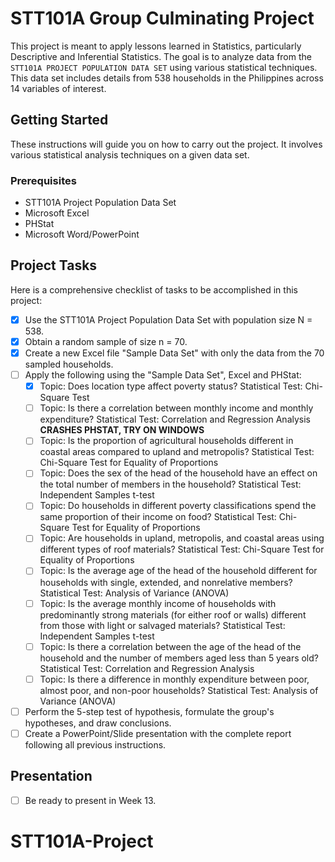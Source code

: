# STT101A Group Culminating Project

This project is meant to apply lessons learned in Statistics, particularly Descriptive and Inferential Statistics. The goal is to analyze data from the `STT101A PROJECT POPULATION DATA SET` using various statistical techniques. This data set includes details from 538 households in the Philippines across 14 variables of interest.

## Getting Started

These instructions will guide you on how to carry out the project. It involves various statistical analysis techniques on a given data set.

### Prerequisites

- STT101A Project Population Data Set
- Microsoft Excel
- PHStat
- Microsoft Word/PowerPoint

## Project Tasks

Here is a comprehensive checklist of tasks to be accomplished in this project:

- [x] Use the STT101A Project Population Data Set with population size N = 538.
- [x] Obtain a random sample of size n = 70.
- [x] Create a new Excel file "Sample Data Set" with only the data from the 70 sampled households.
- [ ] Apply the following using the "Sample Data Set", Excel and PHStat:
  - [x] Topic: Does location type affect poverty status? Statistical Test: Chi-Square Test
  - [ ] Topic: Is there a correlation between monthly income and monthly expenditure? Statistical Test: Correlation and Regression Analysis **CRASHES PHSTAT, TRY ON WINDOWS**
  - [ ] Topic: Is the proportion of agricultural households different in coastal areas compared to upland and metropolis? Statistical Test: Chi-Square Test for Equality of Proportions
  - [ ] Topic: Does the sex of the head of the household have an effect on the total number of members in the household? Statistical Test: Independent Samples t-test
  - [ ] Topic: Do households in different poverty classifications spend the same proportion of their income on food? Statistical Test: Chi-Square Test for Equality of Proportions
  - [ ] Topic: Are households in upland, metropolis, and coastal areas using different types of roof materials? Statistical Test: Chi-Square Test for Equality of Proportions
  - [ ] Topic: Is the average age of the head of the household different for households with single, extended, and nonrelative members? Statistical Test: Analysis of Variance (ANOVA)
  - [ ] Topic: Is the average monthly income of households with predominantly strong materials (for either roof or walls) different from those with light or salvaged materials? Statistical Test: Independent Samples t-test
  - [ ] Topic: Is there a correlation between the age of the head of the household and the number of members aged less than 5 years old? Statistical Test: Correlation and Regression Analysis
  - [ ] Topic: Is there a difference in monthly expenditure between poor, almost poor, and non-poor households? Statistical Test: Analysis of Variance (ANOVA)
- [ ] Perform the 5-step test of hypothesis, formulate the group's hypotheses, and draw conclusions.
- [ ] Create a PowerPoint/Slide presentation with the complete report following all previous instructions.

## Presentation

- [ ] Be ready to present in Week 13.

# STT101A-Project
